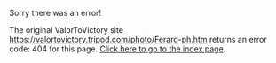 

Sorry there was an error!

The original ValorToVictory site https://valortovictory.tripod.com/photo/Ferard-ph.htm returns an error code: 404 for this page. [Click here to go to the index page](../index.md).